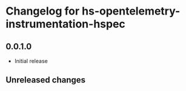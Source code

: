 # Changelog for hs-opentelemetry-instrumentation-hspec

## 0.0.1.0

- Initial release

## Unreleased changes
